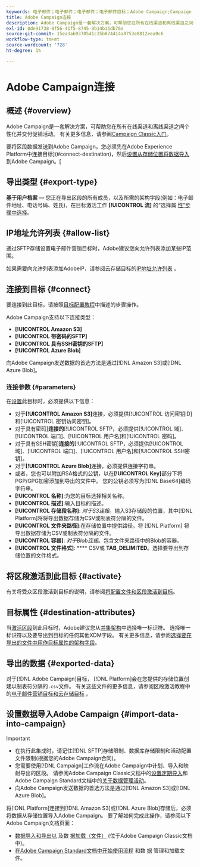 ```yaml
---
keywords: 电子邮件；电子邮件；电子邮件；电子邮件目标；Adobe Campaign;Campaign
title: Adobe Campaign连接
description: Adobe Campaign是一套解决方案，可帮助您在所有在线渠道和离线渠道之间个性化并交付促销活动。
exl-id: 0de91738-8f56-41f5-8745-9b14b15db76a
source-git-commit: 15ea3ab9370541c35b874414a8753e8812eea9c6
workflow-type: tm+mt
source-wordcount: '728'
ht-degree: 1%

---
```


# Adobe Campaign连接

## 概述 {#overview}

Adobe Campaign是一套解决方案，可帮助您在所有在线渠道和离线渠道之间个性化并交付促销活动。 有关更多信息，请参阅[Campaign Classic入门](https://experienceleague.adobe.com/docs/campaign-classic/using/getting-started/starting-with-adobe-campaign/about-adobe-campaign-classic.html)。

要将区段数据发送到Adobe Campaign，您必须先在Adobe Experience Platform中连接目标](#connect-destination)，然后[设置从存储位置将数据导入](#import-data-into-campaign)到Adobe Campaign。[

## 导出类型 {#export-type}

**基于用户档案**  — 您正在导出区段的所有成员，以及所需的架构字段(例如：电子邮件地址、电话号码、姓氏)，在目标激活工作 **[!UICONTROL 流]** 的“选择属 [性”步骤中选择](../../ui/activate-destinations.md#select-attributes)。

## IP地址允许列表 {#allow-list}

通过SFTP存储设置电子邮件营销目标时，Adobe建议您向允许列表添加某些IP范围。

如果需要向允许列表添加AdobeIP，请参阅云存储目标的[IP地址允许列表](../cloud-storage/ip-address-allow-list.md) 。

## 连接到目标 {#connect}

要连接到此目标，请按照[目标配置教程](../../ui/connect-destination.md)中描述的步骤操作。

Adobe Campaign支持以下连接类型：

* **[!UICONTROL Amazon S3]**
* **[!UICONTROL 带密码的SFTP]**
* **[!UICONTROL 具有SSH密钥的SFTP]**
* **[!UICONTROL Azure Blob]**

向Adobe Campaign发送数据的首选方法是通过[!DNL Amazon S3]或[!DNL Azure Blob]。

### 连接参数 {#parameters}

在[设置](../../ui/connect-destination.md)此目标时，必须提供以下信息：

* 对于&#x200B;**[!UICONTROL Amazon S3]**&#x200B;连接，必须提供[!UICONTROL 访问密钥ID]和[!UICONTROL 密钥访问密钥]。
* 对于具有密码&#x200B;]**连接的**[!UICONTROL  SFTP，必须提供[!UICONTROL 域]、[!UICONTROL 端口]、[!UICONTROL 用户名]和[!UICONTROL 密码]。
* 对于具有SSH密钥&#x200B;]**连接的**[!UICONTROL  SFTP，必须提供[!UICONTROL 域]、[!UICONTROL 端口]、[!UICONTROL 用户名]和[!UICONTROL SSH密钥]。
* 对于&#x200B;**[!UICONTROL Azure Blob]**&#x200B;连接，必须提供连接字符串。
* 或者，您也可以附加RSA格式的公钥，以在&#x200B;**[!UICONTROL Key]**&#x200B;部分下将PGP/GPG加密添加到导出的文件中。 您的公钥必须写为[!DNL Base64]编码字符串。
* **[!UICONTROL 名称]**:为您的目标选择相关名称。
* **[!UICONTROL 描述]**:输入目标的描述。
* **[!UICONTROL 存储段名称]**: *对于S3连接*。输入S3存储段的位置，其中[!DNL Platform]将将导出数据存储为CSV或制表符分隔的文件。
* **[!UICONTROL 文件夹路径]**:在存储位置中提供路径，将 [!DNL Platform] 将导出数据存储为CSV或制表符分隔的文件。
* **[!UICONTROL 容器]**: *对于Blob连接*。包含文件夹路径中的Blob的容器。
* **[!UICONTROL 文件格式]**: **** CSV或 **TAB_DELIMITED**。选择要导出到存储位置的文件格式。

## 将区段激活到此目标 {#activate}

有关将受众区段激活到目标的说明，请参阅[将配置文件和区段激活到目标](../../ui/activate-destinations.md)。

## 目标属性 {#destination-attributes}

当[激活区段](../../ui/activate-destinations.md)到此目标时，Adobe建议您从[并集架构](../../../profile/home.md#profile-fragments-and-union-schemas)中选择唯一标识符。 选择唯一标识符以及要导出到目标的任何其他XDM字段。 有关更多信息，请参阅[选择要在导出的文件中用作目标属性的架构字段](./overview.md#destination-attributes)。

## 导出的数据 {#exported-data}

对于[!DNL Adobe Campaign]目标， [!DNL Platform]会在您提供的存储位置创建以制表符分隔的`.csv`文件。 有关这些文件的更多信息，请参阅区段激活教程中的[电子邮件营销目标和云存储目标](../../ui/activate-destinations.md#esp-and-cloud-storage) 。

## 设置数据导入Adobe Campaign {#import-data-into-campaign}

>[!IMPORTANT]
>
>* 在执行此集成时，请记住[!DNL SFTP]存储限制、数据库存储限制和活动配置文件限制(根据您的Adobe Campaign合同)。
>* 您需要使用[!DNL Campaign]工作流在Adobe Campaign中计划、导入和映射导出的区段。 请参阅Adobe Campaign Classic文档中的[设置定期导入](https://experienceleague.adobe.com/docs/campaign-classic/using/automating-with-workflows/use-cases/data-management/recurring-import-workflow.html)和Adobe Campaign Standard文档中的[关于数据管理活动](https://experienceleague.adobe.com/docs/campaign-standard/using/managing-processes-and-data/data-management-activities/about-data-management-activities.html)。
>* 向Adobe Campaign发送数据的首选方法是通过[!DNL Amazon S3]或[!DNL Azure Blob]。


将[!DNL Platform]连接到[!DNL Amazon S3]或[!DNL Azure Blob]存储后，必须将数据从存储位置导入Adobe Campaign。 要了解如何完成此操作，请参阅以下Adobe Campaign文档页面：
* [数据导入和导出以](https://experienceleague.adobe.com/docs/campaign-classic/using/getting-started/importing-and-exporting-data/get-started-data-import-export.html?lang=zh-Hans) 及数 [据加载（文件）](https://experienceleague.adobe.com/docs/campaign-classic/using/automating-with-workflows/action-activities/data-loading--file-.html) (位于Adobe Campaign Classic文档中)。
* [在Adobe Campaign Standard文档中开始使用流程](https://experienceleague.adobe.com/docs/campaign-standard/using/managing-processes-and-data/get-started-workflows.html) 和数 [据](https://experienceleague.adobe.com/docs/campaign-standard/using/managing-processes-and-data/data-management-activities/load-file.html) 管理和加载文件。
